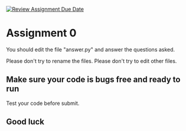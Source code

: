 [![Review Assignment Due Date](https://classroom.github.com/assets/deadline-readme-button-24ddc0f5d75046c5622901739e7c5dd533143b0c8e959d652212380cedb1ea36.svg)](https://classroom.github.com/a/LuDDc-S0)
# Assignment 0

You should edit the file "answer.py" and answer the questions asked.

Please don't try to rename the files.
Please don't try to edit other files.

## Make sure your code is bugs free and ready to run
Test your code before submit.
## Good luck
